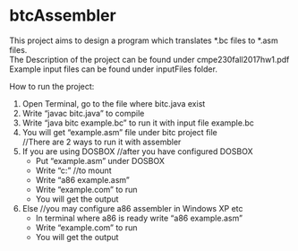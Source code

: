 # btcAssembler

This project aims to design a program which translates *.bc files to *.asm files.<br />
The Description of the project can be found under cmpe230fall2017hw1.pdf <br />
Example input files can be found under inputFiles folder. <br />


How to run the project:<br />

1. Open Terminal, go to the file where bitc.java exist<br />
2. Write “javac bitc.java” to compile<br />
3. Write “java bitc example.bc” to run it with input file example.bc<br />
4. You will get “example.asm” file under bitc project file<br />
   //There are 2 ways to run it with assembler<br />
5. If you are using DOSBOX //after you have configured DOSBOX<br />
	* Put “example.asm” under DOSBOX<br />
	* Write 	“c:”  //to mount<br />
	* Write “a86 example.asm”	<br />
	* Write 	“example.com” to run<br />
	* You will get the output<br />
6. Else //you may configure a86 assembler in Windows XP etc<br />
	* In terminal where a86 is ready write “a86 example.asm”	<br />
	* Write 	“example.com” to run<br />
	* You will get the output<br />
